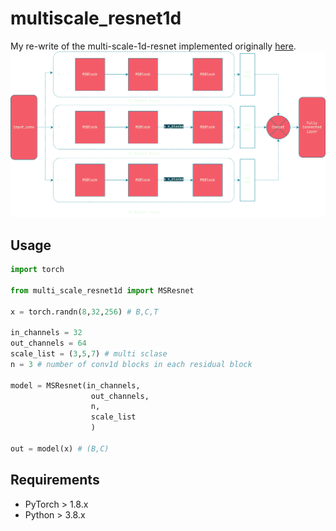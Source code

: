 # multiscale_resnet1d
My re-write of the multi-scale-1d-resnet implemented originally [here](https://github.com/geekfeiw/Multi-Scale-1D-ResNet/).
![architecture](msresnet.png)

## Usage
``` python
import torch

from multi_scale_resnet1d import MSResnet

x = torch.randn(8,32,256) # B,C,T

in_channels = 32
out_channels = 64
scale_list = (3,5,7) # multi sclase
n = 3 # number of conv1d blocks in each residual block

model = MSResnet(in_channels,
                  out_channels,
                  n,
                  scale_list
                  )

out = model(x) # (B,C)
```

## Requirements
- PyTorch > 1.8.x
- Python > 3.8.x